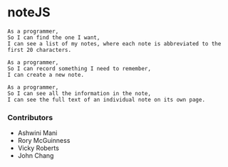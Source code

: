 # noteJS

```
As a programmer,
So I can find the one I want,
I can see a list of my notes, where each note is abbreviated to the first 20 characters.
```

```
As a programmer,
So I can record something I need to remember,
I can create a new note.
```


```
As a programmer,
So I can see all the information in the note,
I can see the full text of an individual note on its own page.
```
### Contributors
- Ashwini Mani
- Rory McGuinness
- Vicky Roberts
- John Chang
